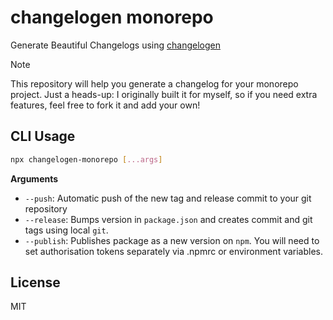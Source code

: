 # changelogen monorepo

Generate Beautiful Changelogs using [changelogen](https://github.com/unjs/changelogen)

>[!NOTE]
> This repository will help you generate a changelog for your monorepo project. 
> Just a heads-up: I originally built it for myself, so if you need extra features, 
> feel free to fork it and add your own!

## CLI Usage

```bash
npx changelogen-monorepo [...args]
```

**Arguments**

- `--push`: Automatic push of the new tag and release commit to your git repository
- `--release`: Bumps version in `package.json` and creates commit and git tags using local `git`.
- `--publish`: Publishes package as a new version on `npm`. You will need to set authorisation tokens separately via .npmrc or environment variables.

## License

MIT
